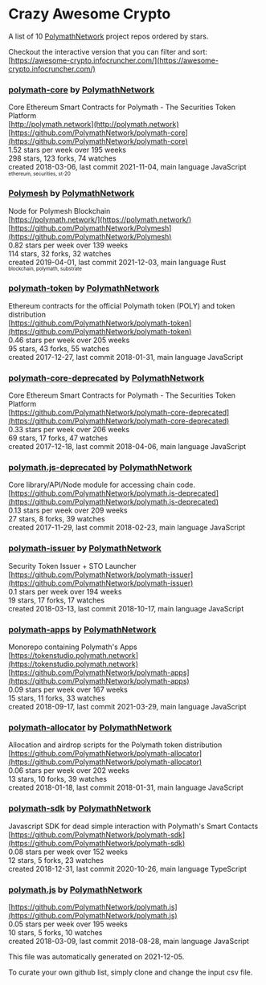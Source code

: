 # Crazy Awesome Crypto
A list of 10 [PolymathNetwork](https://github.com/PolymathNetwork) project repos ordered by stars.  

Checkout the interactive version that you can filter and sort: 
[https://awesome-crypto.infocruncher.com/](https://awesome-crypto.infocruncher.com/)  


### [polymath-core](https://github.com/PolymathNetwork/polymath-core) by [PolymathNetwork](https://github.com/PolymathNetwork)  
Core Ethereum Smart Contracts for Polymath - The Securities Token Platform  
[http://polymath.network](http://polymath.network)  
[https://github.com/PolymathNetwork/polymath-core](https://github.com/PolymathNetwork/polymath-core)  
1.52 stars per week over 195 weeks  
298 stars, 123 forks, 74 watches  
created 2018-03-06, last commit 2021-11-04, main language JavaScript  
<sub><sup>ethereum, securities, st-20</sup></sub>


### [Polymesh](https://github.com/PolymathNetwork/Polymesh) by [PolymathNetwork](https://github.com/PolymathNetwork)  
Node for Polymesh Blockchain  
[https://polymath.network/](https://polymath.network/)  
[https://github.com/PolymathNetwork/Polymesh](https://github.com/PolymathNetwork/Polymesh)  
0.82 stars per week over 139 weeks  
114 stars, 32 forks, 32 watches  
created 2019-04-01, last commit 2021-12-03, main language Rust  
<sub><sup>blockchain, polymath, substrate</sup></sub>


### [polymath-token](https://github.com/PolymathNetwork/polymath-token) by [PolymathNetwork](https://github.com/PolymathNetwork)  
Ethereum contracts for the official Polymath token (POLY) and token distribution  
[https://github.com/PolymathNetwork/polymath-token](https://github.com/PolymathNetwork/polymath-token)  
0.46 stars per week over 205 weeks  
95 stars, 43 forks, 55 watches  
created 2017-12-27, last commit 2018-01-31, main language JavaScript  


### [polymath-core-deprecated](https://github.com/PolymathNetwork/polymath-core-deprecated) by [PolymathNetwork](https://github.com/PolymathNetwork)  
Core Ethereum Smart Contracts for Polymath - The Securities Token Platform  
[https://github.com/PolymathNetwork/polymath-core-deprecated](https://github.com/PolymathNetwork/polymath-core-deprecated)  
0.33 stars per week over 206 weeks  
69 stars, 17 forks, 47 watches  
created 2017-12-18, last commit 2018-04-06, main language JavaScript  


### [polymath.js-deprecated](https://github.com/PolymathNetwork/polymath.js-deprecated) by [PolymathNetwork](https://github.com/PolymathNetwork)  
Core library/API/Node module for accessing chain code.  
[https://github.com/PolymathNetwork/polymath.js-deprecated](https://github.com/PolymathNetwork/polymath.js-deprecated)  
0.13 stars per week over 209 weeks  
27 stars, 8 forks, 39 watches  
created 2017-11-29, last commit 2018-02-23, main language JavaScript  


### [polymath-issuer](https://github.com/PolymathNetwork/polymath-issuer) by [PolymathNetwork](https://github.com/PolymathNetwork)  
Security Token Issuer + STO Launcher  
[https://github.com/PolymathNetwork/polymath-issuer](https://github.com/PolymathNetwork/polymath-issuer)  
0.1 stars per week over 194 weeks  
19 stars, 17 forks, 17 watches  
created 2018-03-13, last commit 2018-10-17, main language JavaScript  


### [polymath-apps](https://github.com/PolymathNetwork/polymath-apps) by [PolymathNetwork](https://github.com/PolymathNetwork)  
Monorepo containing Polymath's Apps  
[https://tokenstudio.polymath.network](https://tokenstudio.polymath.network)  
[https://github.com/PolymathNetwork/polymath-apps](https://github.com/PolymathNetwork/polymath-apps)  
0.09 stars per week over 167 weeks  
15 stars, 11 forks, 33 watches  
created 2018-09-17, last commit 2021-03-29, main language JavaScript  


### [polymath-allocator](https://github.com/PolymathNetwork/polymath-allocator) by [PolymathNetwork](https://github.com/PolymathNetwork)  
Allocation and airdrop scripts for the Polymath token distribution  
[https://github.com/PolymathNetwork/polymath-allocator](https://github.com/PolymathNetwork/polymath-allocator)  
0.06 stars per week over 202 weeks  
13 stars, 10 forks, 39 watches  
created 2018-01-18, last commit 2018-01-31, main language JavaScript  


### [polymath-sdk](https://github.com/PolymathNetwork/polymath-sdk) by [PolymathNetwork](https://github.com/PolymathNetwork)  
Javascript SDK for dead simple interaction with Polymath's Smart Contacts  
[https://github.com/PolymathNetwork/polymath-sdk](https://github.com/PolymathNetwork/polymath-sdk)  
0.08 stars per week over 152 weeks  
12 stars, 5 forks, 23 watches  
created 2018-12-31, last commit 2020-10-26, main language TypeScript  


### [polymath.js](https://github.com/PolymathNetwork/polymath.js) by [PolymathNetwork](https://github.com/PolymathNetwork)  
  
[https://github.com/PolymathNetwork/polymath.js](https://github.com/PolymathNetwork/polymath.js)  
0.05 stars per week over 195 weeks  
10 stars, 5 forks, 10 watches  
created 2018-03-09, last commit 2018-08-28, main language JavaScript  


This file was automatically generated on 2021-12-05.  

To curate your own github list, simply clone and change the input csv file.  